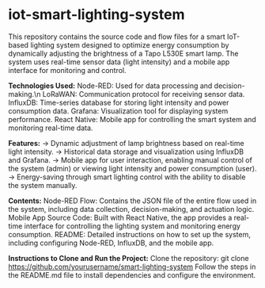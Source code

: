 # iot-smart-lighting-system
This repository contains the source code and flow files for a smart IoT-based lighting system designed to optimize energy consumption by dynamically adjusting the brightness of a Tapo L530E smart lamp. The system uses real-time sensor data (light intensity) and a mobile app interface for monitoring and control.


**Technologies Used:**
Node-RED: Used for data processing and decision-making.\n
LoRaWAN: Communication protocol for receiving sensor data.
InfluxDB: Time-series database for storing light intensity and power consumption data.
Grafana: Visualization tool for displaying system performance.
React Native: Mobile app for controlling the smart system and monitoring real-time data.

**Features:**
-> Dynamic adjustment of lamp brightness based on real-time light intensity.
-> Historical data storage and visualization using InfluxDB and Grafana.
-> Mobile app for user interaction, enabling manual control of the system (admin) or viewing light intensity and power consumption (user).
-> Energy-saving through smart lighting control with the ability to disable the system manually.

**Contents:**
Node-RED Flow: Contains the JSON file of the entire flow used in the system, including data collection, decision-making, and actuation logic.
Mobile App Source Code: Built with React Native, the app provides a real-time interface for controlling the lighting system and monitoring energy consumption.
README: Detailed instructions on how to set up the system, including configuring Node-RED, InfluxDB, and the mobile app.


**Instructions to Clone and Run the Project:**
Clone the repository:
git clone https://github.com/yourusername/smart-lighting-system
Follow the steps in the README.md file to install dependencies and configure the environment.
